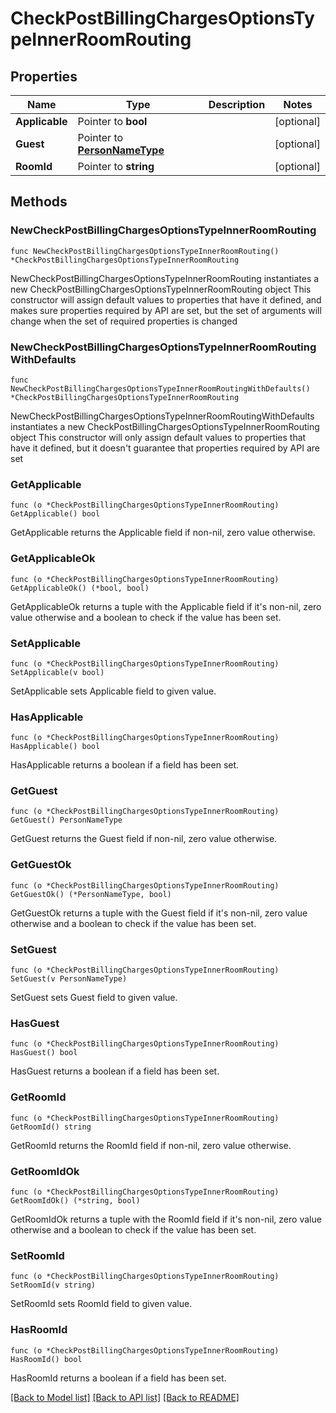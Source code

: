 # CheckPostBillingChargesOptionsTypeInnerRoomRouting

## Properties

Name | Type | Description | Notes
------------ | ------------- | ------------- | -------------
**Applicable** | Pointer to **bool** |  | [optional] 
**Guest** | Pointer to [**PersonNameType**](PersonNameType.md) |  | [optional] 
**RoomId** | Pointer to **string** |  | [optional] 

## Methods

### NewCheckPostBillingChargesOptionsTypeInnerRoomRouting

`func NewCheckPostBillingChargesOptionsTypeInnerRoomRouting() *CheckPostBillingChargesOptionsTypeInnerRoomRouting`

NewCheckPostBillingChargesOptionsTypeInnerRoomRouting instantiates a new CheckPostBillingChargesOptionsTypeInnerRoomRouting object
This constructor will assign default values to properties that have it defined,
and makes sure properties required by API are set, but the set of arguments
will change when the set of required properties is changed

### NewCheckPostBillingChargesOptionsTypeInnerRoomRoutingWithDefaults

`func NewCheckPostBillingChargesOptionsTypeInnerRoomRoutingWithDefaults() *CheckPostBillingChargesOptionsTypeInnerRoomRouting`

NewCheckPostBillingChargesOptionsTypeInnerRoomRoutingWithDefaults instantiates a new CheckPostBillingChargesOptionsTypeInnerRoomRouting object
This constructor will only assign default values to properties that have it defined,
but it doesn't guarantee that properties required by API are set

### GetApplicable

`func (o *CheckPostBillingChargesOptionsTypeInnerRoomRouting) GetApplicable() bool`

GetApplicable returns the Applicable field if non-nil, zero value otherwise.

### GetApplicableOk

`func (o *CheckPostBillingChargesOptionsTypeInnerRoomRouting) GetApplicableOk() (*bool, bool)`

GetApplicableOk returns a tuple with the Applicable field if it's non-nil, zero value otherwise
and a boolean to check if the value has been set.

### SetApplicable

`func (o *CheckPostBillingChargesOptionsTypeInnerRoomRouting) SetApplicable(v bool)`

SetApplicable sets Applicable field to given value.

### HasApplicable

`func (o *CheckPostBillingChargesOptionsTypeInnerRoomRouting) HasApplicable() bool`

HasApplicable returns a boolean if a field has been set.

### GetGuest

`func (o *CheckPostBillingChargesOptionsTypeInnerRoomRouting) GetGuest() PersonNameType`

GetGuest returns the Guest field if non-nil, zero value otherwise.

### GetGuestOk

`func (o *CheckPostBillingChargesOptionsTypeInnerRoomRouting) GetGuestOk() (*PersonNameType, bool)`

GetGuestOk returns a tuple with the Guest field if it's non-nil, zero value otherwise
and a boolean to check if the value has been set.

### SetGuest

`func (o *CheckPostBillingChargesOptionsTypeInnerRoomRouting) SetGuest(v PersonNameType)`

SetGuest sets Guest field to given value.

### HasGuest

`func (o *CheckPostBillingChargesOptionsTypeInnerRoomRouting) HasGuest() bool`

HasGuest returns a boolean if a field has been set.

### GetRoomId

`func (o *CheckPostBillingChargesOptionsTypeInnerRoomRouting) GetRoomId() string`

GetRoomId returns the RoomId field if non-nil, zero value otherwise.

### GetRoomIdOk

`func (o *CheckPostBillingChargesOptionsTypeInnerRoomRouting) GetRoomIdOk() (*string, bool)`

GetRoomIdOk returns a tuple with the RoomId field if it's non-nil, zero value otherwise
and a boolean to check if the value has been set.

### SetRoomId

`func (o *CheckPostBillingChargesOptionsTypeInnerRoomRouting) SetRoomId(v string)`

SetRoomId sets RoomId field to given value.

### HasRoomId

`func (o *CheckPostBillingChargesOptionsTypeInnerRoomRouting) HasRoomId() bool`

HasRoomId returns a boolean if a field has been set.


[[Back to Model list]](../README.md#documentation-for-models) [[Back to API list]](../README.md#documentation-for-api-endpoints) [[Back to README]](../README.md)


